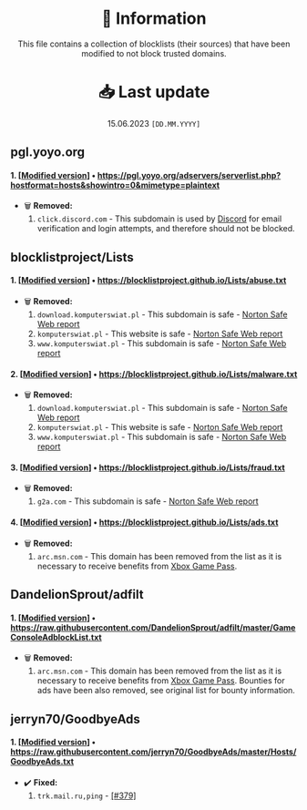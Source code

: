 <div align="center">
  <h1>📝 Information</h1>
  This file contains a collection of blocklists (their sources) that have been modified to not block trusted domains.

  <h1>📥 Last update</h1>
  15.06.2023 <code>[DD.MM.YYYY]</code>
</div>


## pgl.yoyo.org
#### 1. [[Modified version](https://blocklist.sefinek.net/generated/0.0.0.0/ads/yoyo.AdsTrackersEtc.txt)] • https://pgl.yoyo.org/adservers/serverlist.php?hostformat=hosts&showintro=0&mimetype=plaintext 
- 🗑️ **Removed:**
    1. `click.discord.com` - This subdomain is used by [Discord](https://discord.com) for email verification and login attempts, and therefore should not be blocked.


## blocklistproject/Lists
#### 1. [[Modified version](https://blocklist.sefinek.net/generated/0.0.0.0/malicious/blocklistproject.abuse.txt)] • https://blocklistproject.github.io/Lists/abuse.txt
- 🗑️ **Removed:**
    1. `download.komputerswiat.pl` - This subdomain is safe - [Norton Safe Web report](https://safeweb.norton.com/report/show?url=download.komputerswiat.pl)
    2. `komputerswiat.pl` - This website is safe - [Norton Safe Web report](https://safeweb.norton.com/report/show?url=komputerswiat.pl)
    3. `www.komputerswiat.pl` - This subdomain is safe - [Norton Safe Web report](https://safeweb.norton.com/report/show?url=www.komputerswiat.pl)

#### 2. [[Modified version](https://blocklist.sefinek.net/generated/0.0.0.0/malicious/blocklistproject.malware.txt)] • https://blocklistproject.github.io/Lists/malware.txt
- 🗑️ **Removed:**
    1. `download.komputerswiat.pl` - This subdomain is safe - [Norton Safe Web report](https://safeweb.norton.com/report/show?url=download.komputerswiat.pl)
    2. `komputerswiat.pl` - This website is safe - [Norton Safe Web report](https://safeweb.norton.com/report/show?url=komputerswiat.pl)
    3. `www.komputerswiat.pl` - This subdomain is safe - [Norton Safe Web report](https://safeweb.norton.com/report/show?url=www.komputerswiat.pl)

#### 3. [[Modified version](https://blocklist.sefinek.net/generated/0.0.0.0/malicious/blocklistproject.fraud.txt)] • https://blocklistproject.github.io/Lists/fraud.txt
- 🗑️ **Removed:**
    1. `g2a.com` - This subdomain is safe - [Norton Safe Web report](https://safeweb.norton.com/report/show?url=g2a.com)

#### 4. [[Modified version](https://blocklist.sefinek.net/generated/0.0.0.0/ads/blocklistproject.ads.txt)] • https://blocklistproject.github.io/Lists/ads.txt
- 🗑️ **Removed:**
    1. `arc.msn.com` - This domain has been removed from the list as it is necessary to receive benefits from [Xbox Game Pass](https://www.xbox.com/en-US/xbox-game-pass).


## DandelionSprout/adfilt
#### 1. [[Modified version](https://blocklist.sefinek.net/generated/0.0.0.0/ads/DandelionSprout.GameConsoleAdblockList.txt)] • https://raw.githubusercontent.com/DandelionSprout/adfilt/master/GameConsoleAdblockList.txt 
- 🗑️ **Removed:**
    1. `arc.msn.com` - This domain has been removed from the list as it is necessary to receive benefits from [Xbox Game Pass](https://www.xbox.com/en-US/xbox-game-pass). Bounties for ads have been also removed, see original list for bounty information.


## jerryn70/GoodbyeAds
#### 1. [[Modified version](https://blocklist.sefinek.net/generated/0.0.0.0/ads/jerryn70.GoodbyeAds.txt)] • https://raw.githubusercontent.com/jerryn70/GoodbyeAds/master/Hosts/GoodbyeAds.txt 
- ✔️ **Fixed:**
    1. `trk.mail.ru,ping` - [[#379]](https://github.com/jerryn70/GoodbyeAds/pull/379)